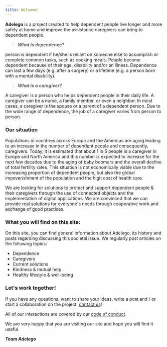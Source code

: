 ```yaml
---
title: Welcome!
---
```


**Adelego** is a project created to help dependent people live longer and more safely at home and improve the assistance caregivers can bring to dependent people.

>***What is dependence?***

 person is dependent if he/she is reliant on someone else to accomplish or complete common tasks, such as cooking meals. People become dependent because of their age, disability and/or an illness. Dependence can last a few days (e.g. after a surgery) or a lifetime (e.g. a person born with a mental disability).

>***What is a caregiver?***

A caregiver is a person who helps dependent people in their daily life. A caregiver can be a nurse, a family member, or even a neighbor. In most cases, a caregiver is the spouse or a parent of a dependent person. Due to the wide range of dependence, the job of a caregiver varies from person to person. 

### Our situation 
Populations in countries across Europe and the Americas are aging leading to an increase in the number of dependent people and consequently, caregivers. Today, it is estimated that about 1 in 5 people is a caregiver in Europe and North America and this number is expected to increase for the next few decades due to the aging of baby boomers and the overall decline of total fertility rates. This situation is not economically viable due to the increasing proportion of dependent people, but also the global impoverishment of the population and the high cost of health care.

We are looking for solutions to protect and support dependent people & their caregivers through the use of connected objects and the implementation of digital applications. We are convinced that we can provide real solutions for everyone's needs through cooperative work and exchange of good practices.

### What you will find on this site: 
On this site, you can find general information about Adelego, its history and posts regarding discussing this societal issue. We regularly post articles on the following topics: 
- Dependence
- Caregivers 
- Current solutions 
- Kindness & mutual help 
- Healthy lifestyle & well-being

### Let's work together! 
If you have any questions, want to share your ideas, write a post and / or start a collaboration on the project, [contact us](<adele.jmb@gmail.com>)!

All of our interactions are covered by our [code of conduct](CodeConduct.md).

We are very happy that you are visiting our site and hope you will find it useful. 

***Team Adelego***
